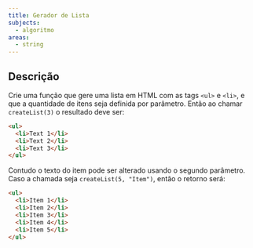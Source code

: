 ```yaml
---
title: Gerador de Lista
subjects:
  - algoritmo
areas:
  - string
---
```


## Descrição

Crie uma função que gere uma lista em HTML com as tags `<ul>` e `<li>`, e que a quantidade de itens seja definida por parâmetro. Então ao chamar `createList(3)` o resultado deve ser:

```html
<ul>
  <li>Text 1</li>
  <li>Text 2</li>
  <li>Text 3</li>
</ul>
```

Contudo o texto do item pode ser alterado usando o segundo parâmetro. Caso a chamada seja `createList(5, "Item")`, então o retorno será:

```html
<ul>
  <li>Item 1</li>
  <li>Item 2</li>
  <li>Item 3</li>
  <li>Item 4</li>
  <li>Item 5</li>
</ul>
```
